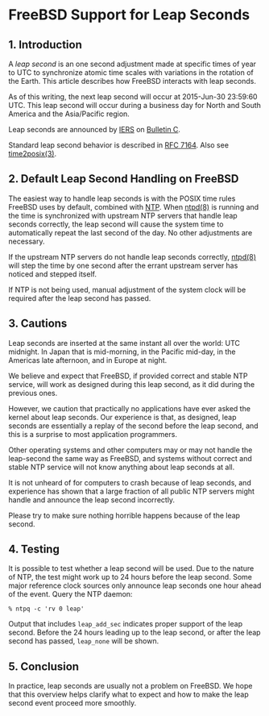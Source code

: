 # FreeBSD Support for Leap Seconds

## 1. Introduction

A *leap second* is an one second adjustment made at specific times of year to UTC to synchronize atomic time scales with variations in the rotation of the Earth. This article describes how FreeBSD interacts with leap seconds.

As of this writing, the next leap second will occur at 2015-Jun-30 23:59:60 UTC. This leap second will occur during a business day for North and South America and the Asia/Pacific region.

Leap seconds are announced by [IERS](https://www.iers.org/IERS/EN/Home/home_node.html) on [Bulletin C](https://datacenter.iers.org/data/latestVersion/16_BULLETIN_C16.txt).

Standard leap second behavior is described in [RFC 7164](https://datatracker.ietf.org/doc/html/rfc7164#section-3). Also see [time2posix(3)](https://man.freebsd.org/cgi/man.cgi?query=time2posix&sektion=3&format=html).

## 2. Default Leap Second Handling on FreeBSD

The easiest way to handle leap seconds is with the POSIX time rules FreeBSD uses by default, combined with [NTP](https://docs.freebsd.org/en/books/handbook/#network-ntp). When [ntpd(8)](https://man.freebsd.org/cgi/man.cgi?query=ntpd&sektion=8&format=html) is running and the time is synchronized with upstream NTP servers that handle leap seconds correctly, the leap second will cause the system time to automatically repeat the last second of the day. No other adjustments are necessary.

If the upstream NTP servers do not handle leap seconds correctly, [ntpd(8)](https://man.freebsd.org/cgi/man.cgi?query=ntpd&sektion=8&format=html) will step the time by one second after the errant upstream server has noticed and stepped itself.

If NTP is not being used, manual adjustment of the system clock will be required after the leap second has passed.

## 3. Cautions

Leap seconds are inserted at the same instant all over the world: UTC midnight. In Japan that is mid-morning, in the Pacific mid-day, in the Americas late afternoon, and in Europe at night.

We believe and expect that FreeBSD, if provided correct and stable NTP service, will work as designed during this leap second, as it did during the previous ones.

However, we caution that practically no applications have ever asked the kernel about leap seconds. Our experience is that, as designed, leap seconds are essentially a replay of the second before the leap second, and this is a surprise to most application programmers.

Other operating systems and other computers may or may not handle the leap-second the same way as FreeBSD, and systems without correct and stable NTP service will not know anything about leap seconds at all.

It is not unheard of for computers to crash because of leap seconds, and experience has shown that a large fraction of all public NTP servers might handle and announce the leap second incorrectly.

Please try to make sure nothing horrible happens because of the leap second.

## 4. Testing

It is possible to test whether a leap second will be used. Due to the nature of NTP, the test might work up to 24 hours before the leap second. Some major reference clock sources only announce leap seconds one hour ahead of the event. Query the NTP daemon:

```
% ntpq -c 'rv 0 leap'
```

Output that includes `leap_add_sec` indicates proper support of the leap second. Before the 24 hours leading up to the leap second, or after the leap second has passed, `leap_none` will be shown.

## 5. Conclusion

In practice, leap seconds are usually not a problem on FreeBSD. We hope that this overview helps clarify what to expect and how to make the leap second event proceed more smoothly.

